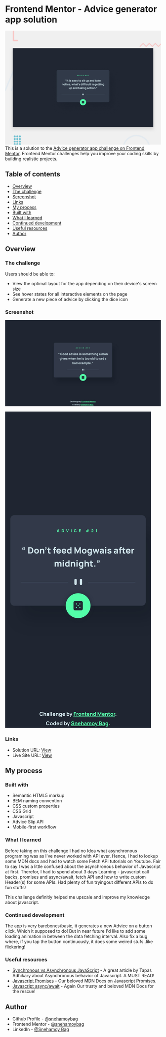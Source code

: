 # Frontend Mentor - Advice generator app solution
![Design preview](./design/desktop-preview.jpg)
This is a solution to the [Advice generator app challenge on Frontend Mentor](https://www.frontendmentor.io/challenges/advice-generator-app-QdUG-13db). Frontend Mentor challenges help you improve your coding skills by building realistic projects.

## Table of contents

- [Overview](#overview)
- [The challenge](#the-challenge)
- [Screenshot](#screenshot)
- [Links](#links)
- [My process](#my-process)
- [Built with](#built-with)
- [What I learned](#what-i-learned)
- [Continued development](#continued-development)
- [Useful resources](#useful-resources)
- [Author](#author)


## Overview

### The challenge

Users should be able to:

- View the optimal layout for the app depending on their device's screen size
- See hover states for all interactive elements on the page
- Generate a new piece of advice by clicking the dice icon

### Screenshot

![Desktop screen view of the app](./screenshots/fem-advice-generator-app-desktop.jpeg)

![Mobile screen view of the app](./screenshots/fem-advice-generator-app-mobile.jpeg)


### Links

- Solution URL: [View](https://github.com/snehamoybag/fem-advice-generator)
- Live Site URL: [View](https://snehamoybag.github.io/fem-advice-generator/)

## My process

### Built with

- Semantic HTML5 markup
- BEM naming convention
- CSS custom properties
- CSS Grid
- Javascript
- Advice Slip API
- Mobile-first workflow


### What I learned

Before taking on this challenge I had no Idea what asynchronous programing was as I've never worked with API ever.
Hence, I had to lookup some MDN docs and had to watch some Fetch API tutorials on Youtube.
Fair to say I was a little confused about the asynchronous behavior of Javascript at first.
Therefor, I had to spend about 3 days Learning - javascript call backs, promises and async/await, fetch API and how to write custom Header(s) for some APIs.
Had plenty of fun tryingout different APIs to do fun stuffs!

This challenge definitly helped me upscale and improve my knowledge about javascript.

### Continued development

The app is very barebones/basic, it generates a new Advice on a button click. Which it supposed to do!
But in near future I'd like to add some loading animation in between the data fetching interval.
Also fix a bug where, if you tap the button continuously, it does some weired stufs..like flickering!


### Useful resources

- [Synchronous vs Asynchronous JavaScript](https://www.freecodecamp.org/news/synchronous-vs-asynchronous-in-javascript/) - A great article by Tapas Adhikary about Asynchronous behavior of Javascript. A MUST READ!
- [Javascript Promises](https://developer.mozilla.org/en-US/docs/Web/JavaScript/Reference/Global_Objects/Promise) - Our beloved MDN Docs on Javascript Promises.
- [Javascript async/await](https://developer.mozilla.org/en-US/docs/Web/JavaScript/Reference/Statements/async_function) - Again Our trusty and beloved MDN Docs for the rescue!


## Author

- Github Profile - [@snehamoybag](https://github.com/snehamoybag/)
- Frontend Mentor - [@snehamoybag](https://www.frontendmentor.io/profile/snehamoybag)
- LinkedIn - [@Snehamoy Bag](https://in.linkedin.com/in/snehamoy-bag-a83509238)